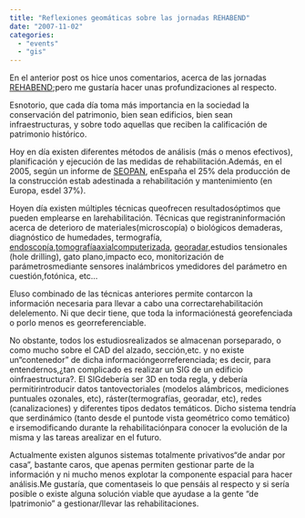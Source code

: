 ```yaml
---
title: "Reflexiones geomáticas sobre las jornadas REHABEND"
date: "2007-11-02"
categories: 
  - "events"
  - "gis"
---
```


En el anterior post os hice unos comentarios, acerca de las jornadas [REHABEND](http://grupos.unican.es/GTED/rehabend07.html);pero me gustaría hacer unas profundizaciones al respecto.

Esnotorio, que cada día toma más importancia en la sociedad la conservación del patrimonio, bien sean edificios, bien sean infraestructuras, y sobre todo aquellas que reciben la calificación de patrimonio histórico.

Hoy en día existen diferentes métodos de análisis (más o menos efectivos), planificación y ejecución de las medidas de rehabilitación.Además, en el 2005, según un informe de [SEOPAN](http://www.seopan.es/), enEspaña el 25% dela producción de la construcción estab adestinada a rehabilitación y mantenimiento (en Europa, esdel 37%).

Hoyen día existen múltiples técnicas queofrecen resultadosóptimos que pueden emplearse en larehabilitación. Técnicas que registraninformación acerca de deterioro de materiales(microscopía) o biológicos demaderas, diagnóstico de humedades, termografía, [endoscopía](http://es.wikipedia.org/wiki/Endoscop%C3%ADa),[tomografíaaxialcomputerizada](http://es.wikipedia.org/wiki/Tomograf%C3%ADa_axial_computarizada), [georadar](http://en.wikipedia.org/wiki/Georadar),estudios tensionales (hole drilling), gato plano,impacto eco, monitorización de parámetrosmediante sensores inalámbricos ymedidores del parámetro en cuestión,fotónica, etc…

Eluso combinado de las técnicas anteriores permite contarcon la información necesaria para llevar a cabo una correctarehabilitación delelemento. Ni que decir tiene, que toda la informaciónestá georefenciada o porlo menos es georreferenciable.

No obstante, todos los estudiosrealizados se almacenan porseparado, o como mucho sobre el CAD del alzado, sección,etc. y no existe un“contenedor” de dicha informacióngeorreferenciada; es decir, para entendernos,¿tan complicado es realizar un SIG de un edificio oinfraestructura?. El SIGdebería ser 3D en toda regla, y debería permitirintroducir datos tantovectoriales (modelos alámbricos, mediciones puntuales ozonales, etc), ráster(termografías, georadar, etc), redes (canalizaciones) y diferentes tipos dedatos temáticos. Dicho sistema tendría que serdinámico (tanto desde el puntode vista geométrico como temático) e irsemodificando durante la rehabilitaciónpara conocer la evolución de la misma y las tareas arealizar en el futuro.

Actualmente existen algunos sistemas totalmente privativos“de andar por casa”, bastante caros, que apenas permiten gestionar parte de la información y ni mucho menos explotar la componente espacial para hacer análisis.Me gustaría, que comentaseis lo que pensáis al respecto y si sería posible o existe alguna solución viable que ayudase a la gente “de lpatrimonio” a gestionar/llevar las rehabilitaciones.
